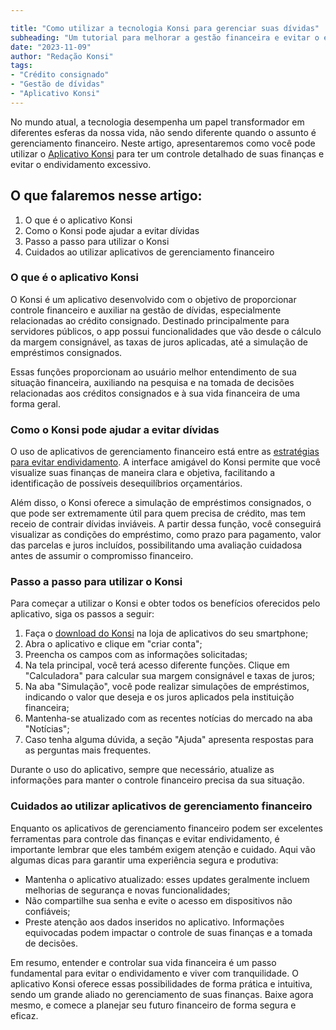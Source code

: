 ```yaml
---

title: "Como utilizar a tecnologia Konsi para gerenciar suas dívidas"
subheading: "Um tutorial para melhorar a gestão financeira e evitar o endividamento excessivo"
date: "2023-11-09"
author: "Redação Konsi"
tags:
- "Crédito consignado"
- "Gestão de dívidas"
- "Aplicativo Konsi"
---
```


No mundo atual, a tecnologia desempenha um papel transformador em diferentes esferas da nossa vida, não sendo diferente quando o assunto é gerenciamento financeiro. Neste artigo, apresentaremos como você pode utilizar o [Aplicativo Konsi](http://app.konsi.com.br/download) para ter um controle detalhado de suas finanças e evitar o endividamento excessivo.

## **O que falaremos nesse artigo:**
1. O que é o aplicativo Konsi
2. Como o Konsi pode ajudar a evitar dívidas
3. Passo a passo para utilizar o Konsi
4. Cuidados ao utilizar aplicativos de gerenciamento financeiro

### **O que é o aplicativo Konsi**

O Konsi é um aplicativo desenvolvido com o objetivo de proporcionar controle financeiro e auxiliar na gestão de dívidas, especialmente relacionadas ao crédito consignado. Destinado principalmente para servidores públicos, o app possui funcionalidades que vão desde o cálculo da margem consignável, as taxas de juros aplicadas, até a simulação de empréstimos consignados.

Essas funções proporcionam ao usuário melhor entendimento de sua situação financeira, auxiliando na pesquisa e na tomada de decisões relacionadas aos créditos consignados e à sua vida financeira de uma forma geral.

### **Como o Konsi pode ajudar a evitar dívidas**

O uso de aplicativos de gerenciamento financeiro está entre as [estratégias para evitar endividamento](https://www.konsi.com.br/postagens/servidores-publicos-evitar-endividamento). A interface amigável do Konsi permite que você visualize suas finanças de maneira clara e objetiva, facilitando a identificação de possíveis desequilíbrios orçamentários.

Além disso, o Konsi oferece a simulação de empréstimos consignados, o que pode ser extremamente útil para quem precisa de crédito, mas tem receio de contrair dívidas inviáveis. A partir dessa função, você conseguirá visualizar as condições do empréstimo, como prazo para pagamento, valor das parcelas e juros incluídos, possibilitando uma avaliação cuidadosa antes de assumir o compromisso financeiro.

### **Passo a passo para utilizar o Konsi**

Para começar a utilizar o Konsi e obter todos os benefícios oferecidos pelo aplicativo, siga os passos a seguir:

1. Faça o [download do Konsi](http://app.konsi.com.br/download) na loja de aplicativos do seu smartphone;
2. Abra o aplicativo e clique em "criar conta";
3. Preencha os campos com as informações solicitadas;
4. Na tela principal, você terá acesso diferente funções. Clique em "Calculadora" para calcular sua margem consignável e taxas de juros;
5. Na aba "Simulação", você pode realizar simulações de empréstimos, indicando o valor que deseja e os juros aplicados pela instituição financeira;
6. Mantenha-se atualizado com as recentes notícias do mercado na aba "Notícias";
7. Caso tenha alguma dúvida, a seção "Ajuda" apresenta respostas para as perguntas mais frequentes.

Durante o uso do aplicativo, sempre que necessário, atualize as informações para manter o controle financeiro precisa da sua situação.

### **Cuidados ao utilizar aplicativos de gerenciamento financeiro**

Enquanto os aplicativos de gerenciamento financeiro podem ser excelentes ferramentas para controle das finanças e evitar endividamento, é importante lembrar que eles também exigem atenção e cuidado. Aqui vão algumas dicas para garantir uma experiência segura e produtiva:

* Mantenha o aplicativo atualizado: esses updates geralmente incluem melhorias de segurança e novas funcionalidades;
* Não compartilhe sua senha e evite o acesso em dispositivos não confiáveis;
* Preste atenção aos dados inseridos no aplicativo. Informações equivocadas podem impactar o controle de suas finanças e a tomada de decisões.

Em resumo, entender e controlar sua vida financeira é um passo fundamental para evitar o endividamento e viver com tranquilidade. O aplicativo Konsi oferece essas possibilidades de forma prática e intuitiva, sendo um grande aliado no gerenciamento de suas finanças. Baixe agora mesmo, e comece a planejar seu futuro financeiro de forma segura e eficaz.